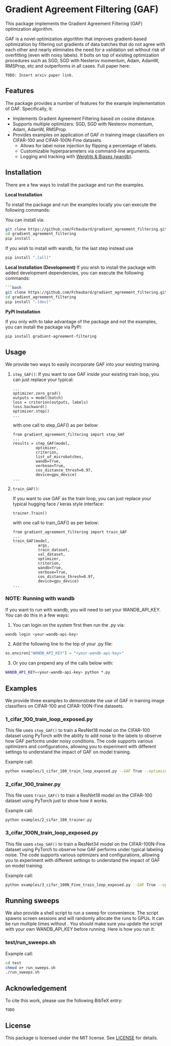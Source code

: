 # Gradient Agreement Filtering (GAF)

This package implements the Gradient Agreement Filtering (GAF) optimization algorithm. 

GAF is a novel optimization algorithm that improves gradient-based optimization by filtering out gradients of data batches that do not agree with each other and nearly eliminates the need for a validation set without risk of overfitting (even with noisy labels). It bolts on top of existing optimization procedures such as SGD, SGD with Nesterov momentum, Adam, AdamW, RMSProp, etc and outperforms in all cases. Full paper here:
```
TODO: Insert arxiv paper link.
```

## Features

The package provides a number of features for the example implementation of GAF. Specifically, it:

- Implements Gradient Agreement Filtering based on cosine distance. 
- Supports multiple optimizers: SGD, SGD with Nesterov momentum, Adam, AdamW, RMSProp.
- Provides examples on application of GAF in training image classifiers on CIFAR-100 and CIFAR-100N-Fine datasets.
   - Allows for label noise injection by flipping a percentage of labels.
   - Customizable hyperparameters via command-line arguments.
   - Logging and tracking with [Weights & Biases (wandb)](https://wandb.ai/).

## Installation

There are a few ways to install the package and run the examples.

**Local Installation**

To install the package and run the examples locally you can execute the following commands:

You can install via:
```bash
git clone https://github.com/Fchaubard/gradient_agreement_filtering.git
cd gradient_agreement_filtering
pip install .
```

If you wish to install with wandb, for the last step instead use

```bash
pip install ".[all]"
```

**Local Installation (Development)** If you wish to install the package with added
development dependencies, you can execute the following commands:

```bash
```bash
git clone https://github.com/Fchaubard/gradient_agreement_filtering.git
cd gradient_agreement_filtering
pip install ".[dev]"
```

**PyPI Installation**

If you only with to take advantage of the package and not the examples, you can install the package via PyPI:

```bash
pip install gradient-agreement-filtering
```
   

## Usage

We provide two ways to easily incorporate GAF into your existing training. 
1. `step_GAF()`:
   If you want to use GAF inside your existing train loop, you can just replace your typical:

   ```
   ...
   optimizer.zero_grad()
   outputs = model(batch)
   loss = criterion(outputs, labels)
   loss.backward()
   optimizer.step()
   ...
   ```
   
   with one call to step_GAF() as per below:
   
   ```
   from gradient_agreement_filtering import step_GAF
   ...
   results = step_GAF(model, 
             optimizer, 
             criterion, 
             list_of_microbatches,
             wandb=True,
             verbose=True,
             cos_distance_thresh=0.97,
             device=gpu_device)
   ...
   ```
   
2. `train_GAF()`:

   If you want to use GAF as the train loop, you can just replace your typical hugging face / keras style interface:

   ```
   trainer.Train()
   ```
   
   with one call to train_GAF() as per below:
   
   ```
   from gradient_agreement_filtering import train_GAF
   ...
   train_GAF(model,
              args,
              train_dataset,
              val_dataset,
              optimizer,
              criterion,
              wandb=True,
              verbose=True,
              cos_distance_thresh=0.97,
              device=gpu_device)
   ...
   ```
   
### NOTE: Running with wandb

If you want to run with wandb, you will need to set your WANDB_API_KEY. You can do this in a few ways:

1. You can login on the system first then run the .py via:
```bash
wandb login <your-wandb-api-key>
```

2. Add the following line to the top of your .py file:

```python
os.environ["WANDB_API_KEY"] = "<your-wandb-api-key>"
```

3. Or you can prepend any of the calls below with:

```bash
WANDB_API_KEY=<your-wandb-api-key> python *.py 
```

## Examples

We provide three examples to demonstrate the use of GAF in training image classifiers on CIFAR-100 and CIFAR-100N-Fine datasets.

### 1_cifar_100_train_loop_exposed.py

This file uses `step_GAF()` to train a ResNet18 model on the CIFAR-100 dataset using PyTorch with the ability to add noise to the labels to observe how GAF performs under noisy conditions. The code supports various optimizers and configurations, allowing you to experiment with different settings to understand the impact of GAF on model training.

Example call:
```bash
python examples/1_cifar_100_train_loop_exposed.py --GAF True --optimizer "SGD+Nesterov+val_plateau" --learning_rate 0.01 --momentum 0.9 --nesterov True --wandb True --verbose True --num_samples_per_class_per_batch 1 --num_batches_to_force_agreement 2 --label_error_percentage 0.15 --cos_distance_thresh 0.97
```

### 2_cifar_100_trainer.py
This file uses `train_GAF()` to train a ResNet18 model on the CIFAR-100 dataset using PyTorch just to show how it works. 

Example call:
```
python examples/2_cifar_100_trainer.py 
```

### 3_cifar_100N_train_loop_exposed.py

This file uses `step_GAF()` to train a ResNet34 model on the CIFAR-100N-Fine dataset using PyTorch to observe how GAF performs under typical labeling noise. The code supports various optimizers and configurations, allowing you to experiment with different settings to understand the impact of GAF on model training.

Example call:
```bash
python examples/3_cifar_100N_Fine_train_loop_exposed.py --GAF True --optimizer "SGD+Nesterov+val_plateau"  --cifarn True --learning_rate 0.01 --momentum 0.9 --nesterov True --wandb True --verbose True --num_samples_per_class_per_batch 2 --num_batches_to_force_agreement 2 --cos_distance_thresh 0.97
```

## Running sweeps

We also provide a shell script to run a sweep for convenience. The script spawns screen sessions and will randomly allocate the runs to GPUs. It can be run multiple times without . You should make sure you update the script with your own WANDB_API_KEY before running. Here is how you run it:

### test/run_sweeps.sh

Example call:
```bash
cd test
chmod x+ run_sweeps.sh
./run_sweeps.sh
```


## Acknowledgement

To cite this work, please use the following BibTeX entry:

```
TODO
```

## License

This package is licensed under the MIT license. See [LICENSE](LICENSE) for details.

